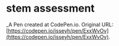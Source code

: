# stem assessment
 _A Pen created at CodePen.io. Original URL: [https://codepen.io/isseyh/pen/ExxWvOv](https://codepen.io/isseyh/pen/ExxWvOv).

 